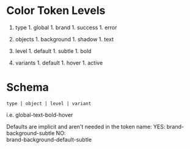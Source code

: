 # Color Token Levels
  1. type
    1. global
    1. brand
    1. success
    1. error

  1. objects
    1. background
    1. shadow
    1. text

  1. level
    1. default
    1. subtle
    1. bold

  1. variants
    1. default
    1. hover
    1. active

    
# Schema
    type | object | level | variant
i.e.
    global-text-bold-hover

Defaults are implicit and aren't needed in the token name:
YES: 
    brand-background-subtle
NO:  
    brand-background-default-subtle